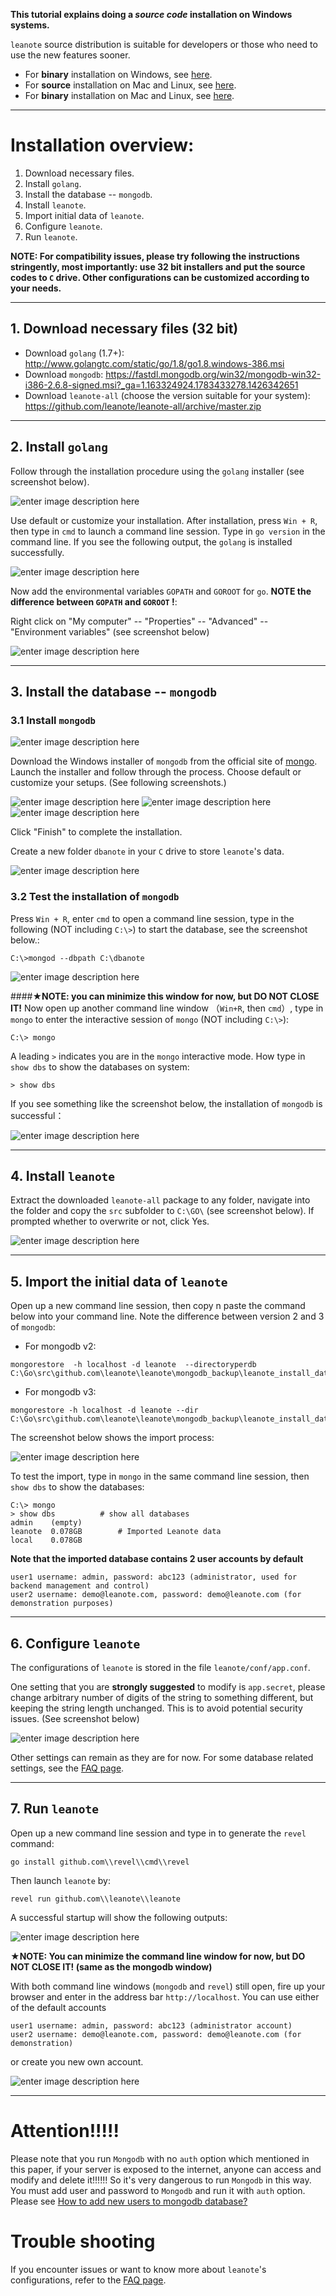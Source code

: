 **This tutorial explains doing a *source code* installation on Windows systems.**

`leanote` source distribution is suitable for developers or those who need to use the new features sooner.

- For **binary** installation on Windows, see [here](https://github.com/leanote/leanote/wiki/leanote-binary-installation-on-Windows-(En)).
- For **source** installation on Mac and Linux, see [here](https://github.com/leanote/leanote/wiki/Leanote-source-installation-on-Mac-and-Linux-(En)).
- For **binary** installation on Mac and Linux, see [here](https://github.com/leanote/leanote/wiki/leanote-binary-installation-on-Mac-and-Linux-(En)). 


-------------
# Installation overview:

1. Download necessary files.
2. Install `golang`.
3. Install the database -- `mongodb`.
4. Install `leanote`.
5. Import initial data of `leanote`.
6. Configure `leanote`.
7. Run `leanote`.

**NOTE: For compatibility issues, please try following the instructions stringently, most importantly: use 32 bit installers and put the source codes to `C` drive. Other configurations can be customized according to your needs.**

----------
## 1. Download necessary files (32 bit)

* Download `golang` (1.7+): http://www.golangtc.com/static/go/1.8/go1.8.windows-386.msi
* Download `mongodb`: https://fastdl.mongodb.org/win32/mongodb-win32-i386-2.6.8-signed.msi?_ga=1.163324924.1783433278.1426342651  
* Download `leanote-all` (choose the version suitable for your system): https://github.com/leanote/leanote-all/archive/master.zip  

--------------
## 2. Install `golang`

Follow through the installation procedure using the `golang` installer (see screenshot below).

![enter image description here](http://7xi5m5.com1.z0.glb.clouddn.com/leanote/image/image001.png)

Use default or customize your installation. After installation, press `Win + R`, then type in `cmd` to launch a command line session. Type in `go version` in the command line. If you see the following output, the `golang` is installed successfully.

![enter image description here](http://7xi5m5.com1.z0.glb.clouddn.com/leanote/image/image004.png)

Now add the environmental variables `GOPATH` and `GOROOT` for `go`. **NOTE the difference between `GOPATH` and `GOROOT` !**:


Right click on "My computer" -- "Properties" -- "Advanced" -- "Environment variables" (see screenshot below)

![enter image description here](http://7xi5m5.com1.z0.glb.clouddn.com/leanote/image/image005.png)


-------------------
## 3. Install the database -- `mongodb`

### 3.1 Install `mongodb`

![enter image description here](http://7xi5m5.com1.z0.glb.clouddn.com/leanote/image/image006.png)

Download the Windows installer of `mongodb` from the official site of [mongo](https://www.mongodb.com/download-center#community). Launch the installer and follow through the process. Choose default or customize your setups. (See following screenshots.)

![enter image description here](http://7xi5m5.com1.z0.glb.clouddn.com/leanote/image/image008.png)
![enter image description here](http://7xi5m5.com1.z0.glb.clouddn.com/leanote/image/image009.png)
![enter image description here](http://7xi5m5.com1.z0.glb.clouddn.com/leanote/image/image010.png)

Click "Finish" to complete the installation.

Create a new folder `dbanote` in your `C` drive to store `leanote`'s data.

![enter image description here](http://7xi5m5.com1.z0.glb.clouddn.com/leanote/image/image011.png)


### 3.2 Test the installation of `mongodb`

Press `Win + R`, enter `cmd` to open a command line session, type in the following (NOT including `C:\>`) to start the database, see the screenshot below.:
```
C:\>mongod --dbpath C:\dbanote 
```


![enter image description here](http://7xi5m5.com1.z0.glb.clouddn.com/leanote/image/image012.png)

####**★NOTE: you can minimize this window for now, but DO NOT CLOSE IT!** 
Now open up another command line window （`Win+R`, then `cmd`）, type in `mongo` to enter the interactive session of `mongo` (NOT including `C:\>`):
```
C:\> mongo
```

A leading `>` indicates you are in the `mongo` interactive mode. How type in `show dbs` to show the databases on system:
```
> show dbs
```

If you see something like the screenshot below, the installation of `mongodb` is successful：

![enter image description here](http://7xi5m5.com1.z0.glb.clouddn.com/leanote/image/image014.png)

----------------------
## 4. Install `leanote`

Extract the downloaded `leanote-all` package to any folder, navigate into the folder and copy the `src` subfolder to `C:\GO\` (see screenshot below). If prompted whether to overwrite or not, click Yes.

![enter image description here](http://7xi5m5.com1.z0.glb.clouddn.com/leanote/image/image016.png)

-----------------------
## 5. Import the initial data of `leanote`

Open up a new command line session, then copy n paste the command below into your command line. Note the difference between version 2 and 3 of `mongodb`:

- For mongodb v2:
```
mongorestore  -h localhost -d leanote  --directoryperdb C:\Go\src\github.com\leanote\leanote\mongodb_backup\leanote_install_data
```

- For mongodb v3:
```
mongorestore -h localhost -d leanote --dir C:\Go\src\github.com\leanote\leanote\mongodb_backup\leanote_install_data
```

The screenshot below shows the import process:

![enter image description here](http://7xi5m5.com1.z0.glb.clouddn.com/leanote/image/image017.png)

To test the import, type in `mongo` in the same command line session, then `show dbs` to show the databases:

```
C:\> mongo
> show dbs          # show all databases
admin    (empty)
leanote  0.078GB        # Imported Leanote data
local    0.078GB 
```

**Note that the imported database contains 2 user accounts by default**
```
user1 username: admin, password: abc123 (administrator, used for backend management and control)  
user2 username: demo@leanote.com, password: demo@leanote.com (for demonstration purposes)
```

-------
## 6. Configure `leanote`

The configurations of `leanote` is stored in the file `leanote/conf/app.conf`. 

One setting that you are **strongly suggested** to modify is `app.secret`, please change arbitrary number of digits of the string to something different, but keeping the string length unchanged. This is to avoid potential security issues. (See screenshot below)

![enter image description here](http://7xi5m5.com1.z0.glb.clouddn.com/leanote/image/image019.png)

Other settings can remain as they are for now. For some database related settings, see the [FAQ page](https://github.com/leanote/leanote/wiki/Leanote-QA-English).

----------------
## 7. Run `leanote`

Open up a new command line session and type in to generate the `revel` command:
```
go install github.com\\revel\\cmd\\revel
```  

Then launch `leanote` by:
```
revel run github.com\\leanote\\leanote  
```

A successful startup will show the following outputs:

![enter image description here](http://7xi5m5.com1.z0.glb.clouddn.com/leanote/image/image021.png)

**★NOTE: You can minimize the command line window for now, but DO NOT CLOSE IT! (same as the mongodb window)**

With both command line windows (`mongodb` and `revel`) still open, fire up your browser and enter in the address bar `http://localhost`. You can use either of the default accounts

```
user1 username: admin, password: abc123 (administrator account)
user2 username: demo@leanote.com, password: demo@leanote.com (for demonstration)
```

or create you new own account.

![enter image description here](http://7xi5m5.com1.z0.glb.clouddn.com/leanote/image/image023.png)

------------

# Attention!!!!!

Please note that you run `Mongodb` with no `auth` option which mentioned in this paper, if your server is exposed to the internet, anyone can access and modify and delete it!!!!!! So it's very dangerous to run `Mongodb` in this way. You must add user and password to `Mongodb` and run it with `auth` option. Please see [How to add new users to mongodb database?](https://github.com/leanote/leanote/wiki/Leanote-QA-English#6-how-to-add-new-users-to-mongodb-database)

# Trouble shooting

If you encounter issues or want to know more about `leanote`'s configurations, refer to the [FAQ page](https://github.com/leanote/leanote/wiki/Leanote-QA-English).
